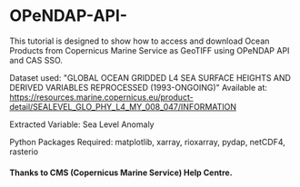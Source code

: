# OPeNDAP-API-

This tutorial is designed to show how to access and download Ocean Products from Copernicus Marine Service as GeoTIFF using OPeNDAP API and CAS SSO. 

Dataset used: "GLOBAL OCEAN GRIDDED L4 SEA SURFACE HEIGHTS AND DERIVED VARIABLES REPROCESSED (1993-ONGOING)" Available at: https://resources.marine.copernicus.eu/product-detail/SEALEVEL_GLO_PHY_L4_MY_008_047/INFORMATION

Extracted Variable: Sea Level Anomaly

Python Packages Required: matplotlib, xarray, rioxarray, pydap, netCDF4, rasterio


#### Thanks to CMS (Copernicus Marine Service) Help Centre. ###

